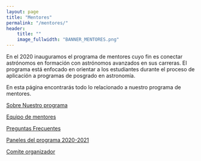 ```yaml
---
layout: page
title: "Mentores"
permalink: "/mentores/"
header:
    title: ""
    image_fullwidth: "BANNER_MENTORES.png"
---
```


En el 2020 inauguramos el programa de mentores cuyo fin es conectar
astrónomos en formación con astrónomos avanzados en sus carreras. El programa
está enfocado en orientar a los estudiantes durante el proceso de aplicación
a programas de posgrado en astronomía.  

En esta página encontrarás todo lo relacionado a nuestro programa de mentores.


[Sobre Nuestro programa](https://recastronomia.github.io/mentores/programa/)

[Equipo de mentores](https://recastronomia.github.io/mentores/mentor/)

[Preguntas Frecuentes](https://recastronomia.github.io/mentores/preguntas/)

[Paneles del programa 2020-2021](https://recastronomia.github.io/mentores/paneles/)

[Comite organizador](https://recastronomia.github.io/mentores/comite/)
